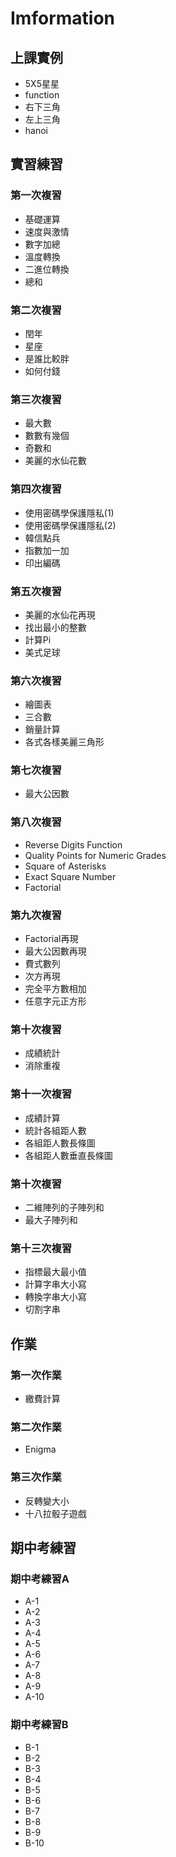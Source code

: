 # Imformation

上課實例
--------
<ul>
  <li>5X5星星</li>
  <li>function</li>
  <li>右下三角</li>
  <li>左上三角</li>
  <li>hanoi</li>
</ul>

實習練習
--------
<h3>第一次複習</h3>
<ul>
  <li>基礎運算</li>
  <li>速度與激情</li>
  <li>數字加總</li>
  <li>溫度轉換</li>
  <li>二進位轉換</li>
  <li>總和</li>
</ul>
<h3>第二次複習</h3>
<ul>
  <li>閏年</li>
  <li>星座</li>
  <li>是誰比較胖</li>
  <li>如何付錢</li>
</ul>
<h3>第三次複習</h3>
<ul>
  <li>最大數</li>
  <li>數數有幾個</li>
  <li>奇數和</li>
  <li>美麗的水仙花數</li>
</ul>
<h3>第四次複習</h3>
<ul>
  <li>使用密碼學保護隱私(1)</li>
  <li>使用密碼學保護隱私(2)</li>
  <li>韓信點兵</li>
  <li>指數加一加</li>
  <li>印出編碼</li>
</ul>
<h3>第五次複習</h3>
<ul>
  <li>美麗的水仙花再現</li>
  <li>找出最小的整數</li>
  <li>計算Pi</li>
  <li>美式足球</li>
</ul>
<h3>第六次複習</h3>
<ul>
  <li>繪圖表</li>
  <li>三合數</li>
  <li>銷量計算</li>
  <li>各式各樣美麗三角形</li>
</ul>
<h3>第七次複習</h3>
<ul>
  <li>最大公因數</li>
</ul>
<h3>第八次複習</h3>
<ul>
  <li>Reverse Digits Function</li>
  <li>Quality Points for Numeric Grades</li>
  <li>Square of Asterisks</li>
  <li>Exact Square Number</li>
  <li>Factorial</li>
</ul>
<h3>第九次複習</h3>
<ul>
  <li>Factorial再現</li>
  <li>最大公因數再現</li>
  <li>費式數列</li>
  <li>次方再現</li>
  <li>完全平方數相加</li>
  <li>任意字元正方形</li>
</ul>
<h3>第十次複習</h3>
<ul>
  <li>成績統計</li>
  <li>消除重複</li>
</ul>
<h3>第十一次複習</h3>
<ul>
  <li>成績計算</li>
  <li>統計各組距人數</li>
  <li>各組距人數長條圖</li>
  <li>各組距人數垂直長條圖</li>
</ul>
<h3>第十次複習</h3>
<ul>
  <li>二維陣列的子陣列和</li>
  <li>最大子陣列和</li>
</ul>
<h3>第十三次複習</h3>
<ul>
  <li>指標最大最小值</li>
  <li>計算字串大小寫</li>
  <li>轉換字串大小寫</li>
  <li>切割字串</li>
</ul>

作業
--------
<h3>第一次作業</h3>
<ul>
  <li>繳費計算</li>
</ul>
<h3>第二次作業</h3>
<ul>
  <li>Enigma</li>
</ul>

<h3>第三次作業</h3>
<ul>
  <li>反轉變大小</li>
  <li>十八拉骰子遊戲 </li>
</ul>  

期中考練習
---------
<h3>期中考練習A</h3>
<ul>
  <li>A-1</li>
  <li>A-2</li>
  <li>A-3</li>
  <li>A-4</li>
  <li>A-5</li>
  <li>A-6</li>
  <li>A-7</li>
  <li>A-8</li>
  <li>A-9</li>
  <li>A-10</li>
</ul>

<h3>期中考練習B</h3>
<ul>
  <li>B-1</li>
  <li>B-2</li>
  <li>B-3</li>
  <li>B-4</li>
  <li>B-5</li>
  <li>B-6</li>
  <li>B-7</li>
  <li>B-8</li>
  <li>B-9</li>
  <li>B-10</li>
</ul>
